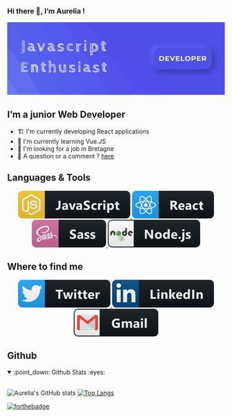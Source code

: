 ### Hi there 👋, I’m Aurelia !

![Cover](https://github.com/aureliasegarra/aureliasegarra/blob/main/img/cover1.png)

## I’m a junior Web Developer

* :building_construction:   I'm currently developing React applications
* :seedling:    I'm currently learning Vue.JS
* :briefcase:   I'm looking for a job in Bretagne 
* :speech_balloon:    A question or a comment ? <a href="mailto:av.segarra@gmail.com">here</a>


## Languages & Tools 
<p align="center">
  <a href="#">
    <img src="https://raw.githubusercontent.com/MikeCodesDotNET/ColoredBadges/4a38660afb7be89a6032218589b4454a1285c7f8/svg/dev/languages/js.svg" alt="example badge" style="vertical-align:top margin:6px 10px">
</a> 
 <a href="#">
    <img src="https://raw.githubusercontent.com/MikeCodesDotNET/ColoredBadges/4a38660afb7be89a6032218589b4454a1285c7f8/svg/dev/frameworks/react.svg" alt="example badge" style="vertical-align:top margin:6px 10px">
</a> 
 
  <a href="#">
    <img src="https://raw.githubusercontent.com/MikeCodesDotNET/ColoredBadges/4a38660afb7be89a6032218589b4454a1285c7f8/svg/dev/languages/sass.svg" alt="example badge" style="vertical-align:top margin:6px 10px">
</a> 

 <a href="#">
    <img src="https://raw.githubusercontent.com/MikeCodesDotNET/ColoredBadges/4a38660afb7be89a6032218589b4454a1285c7f8/svg/dev/frameworks/nodejs.svg" alt="example badge" style="vertical-align:top margin:6px 10px">
</a> 
 
</p>
 
 

##  Where to find me  

<p align="center">
 
 <a href="https://twitter.com/SegarraAurelia">
    <img src="https://raw.githubusercontent.com/MikeCodesDotNET/ColoredBadges/4a38660afb7be89a6032218589b4454a1285c7f8/svg/social/twitter.svg" alt="example badge" style="vertical-align:top margin:6px 10px">
</a> 
 
  <a href="https://www.linkedin.com/in/aureliasegarra/">
    <img src="https://raw.githubusercontent.com/MikeCodesDotNET/ColoredBadges/4a38660afb7be89a6032218589b4454a1285c7f8/svg/social/linkedin.svg" alt="example badge" style="vertical-align:top margin:6px 10px">
</a> 

 <a href="mailto:av.segarra@gmail.com">
    <img src="https://raw.githubusercontent.com/MikeCodesDotNET/ColoredBadges/4a38660afb7be89a6032218589b4454a1285c7f8/svg/social/gmail.svg" alt="example badge" style="vertical-align:top margin:6px 10px">
</a> 
 
</p>



## Github 
<details open>
  <summary>:point_down: Github Stats :eyes: </summary></br>
  
![Aurelia's GitHub stats](https://github-readme-stats.vercel.app/api?username=aureliasegarra&theme=tokyonight&show_icons=true&hide=contribs)  [![Top Langs](https://github-readme-stats.vercel.app/api/top-langs/?username=aureliasegarra&theme=tokyonight&layout=compact)](https://github.com/aureliasegarra/github-readme-stats)
</details>





[![forthebadge](https://forthebadge.com/images/badges/built-with-love.svg)](https://forthebadge.com)












